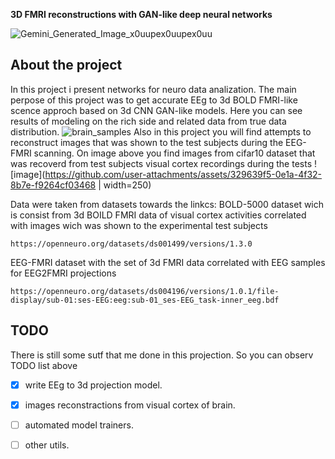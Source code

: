 __3D FMRI reconstructions with GAN-like deep neural networks__

![Gemini_Generated_Image_x0uupex0uupex0uu](https://github.com/user-attachments/assets/4ae9bcf1-e144-4b40-a2ca-134f8404a864)

## About the project
In this project i present networks for neuro data analization. The main perpose of this project was to get accurate EEg to 3d BOLD FMRI-like scence approch based on 3d CNN GAN-like models. Here you can see results of modeling on the rich side and related data from true data distribution.
![brain_samples](https://github.com/user-attachments/assets/3534d805-4533-48b8-9de7-7cb8387772db)
Also in this project you will find attempts to reconstruct images that was shown to the test subjects during the EEG-FMRI scanning. On image above you find images from cifar10 dataset that was recoverd from test subjects visual cortex recordings during the tests
![image](https://github.com/user-attachments/assets/329639f5-0e1a-4f32-8b7e-f9264cf03468 | width=250)


Data were taken from datasets towards the linkcs: 
BOLD-5000 dataset wich is consist from 3d BOILD FMRI data of visual cortex activities correlated with images wich was shown to the experimental test subjects
```
https://openneuro.org/datasets/ds001499/versions/1.3.0
```
EEG-FMRI dataset with the set of 3d FMRI data correlated with EEG samples for EEG2FMRI projections
```
https://openneuro.org/datasets/ds004196/versions/1.0.1/file-display/sub-01:ses-EEG:eeg:sub-01_ses-EEG_task-inner_eeg.bdf
```

## TODO
There is still some sutf that me done in this projection. So you can observ TODO list above
- [x] write EEg to 3d projection model.
- [x] images reconstractions from visual cortex of brain.
- [ ] automated model trainers.
- [ ] other utils.


